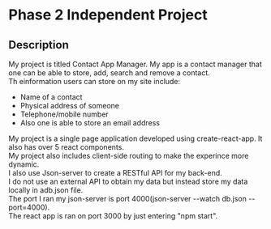 # Phase 2 Independent Project

## Description 
My project is titled Contact App Manager. My app is a contact manager that one can be able to store, add, search and remove a contact.</br>
Th einformation users can store on my site include:
* Name of a contact
* Physical address of someone
* Telephone/mobile number
* Also one is able to store an email address


My project is a single page application developed using create-react-app. It also has over 5 react components. </br>
My project also includes client-side routing to make the experince more dynamic.</br>
I also use Json-server to create a RESTful API for my back-end. </br>
I do not use an external API to obtain my data but instead store my data locally in adb.json file.<br>
The port I ran my json-server is port 4000(json-server --watch db.json --port=4000).<br>
The react app is ran on port 3000 by just entering "npm start".